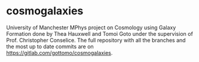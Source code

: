 # cosmogalaxies

University of Manchester MPhys project on Cosmology using Galaxy Formation done by Thea Hauxwell and Tomoi Goto under the supervision of Prof. Christopher Conselice.
The full repository with all the branches and the most up to date commits are on https://gitlab.com/gottomo/cosmogalaxies.
